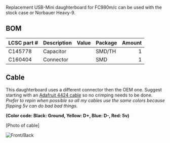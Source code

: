 Replacement USB-Mini daughterboard for FC980m/c can be used with the stock case or Norbauer Heavy-9.

## BOM

| LCSC part # | Description   | Value | Package  | Amount |
| ----------- | ------------- | ----- | -------- | ------:|
| C145778     | Capacitor     |       | SMD/TH   | 1      |
| C160404     | Connector     |       | SMD      | 1      |

## Cable

This daughterboard uses a different connector then the OEM one. Suggest starting with an [Adafruit 4424 cable](https://www.adafruit.com/product/4424) so no crimping needs to be done. *Prefer to repin when possible so all my cables use the same colors because flipping 5v can do bad bad things.* 

**(Color code: Black: Ground, Yellow: D+, Blue: D-, Red: 5v)**

[Photo of cable]

![Front/Back](https://i.imgur.com/MW56OEf.jpg)
